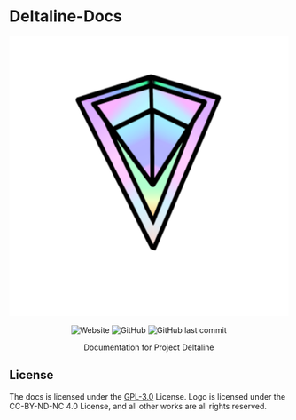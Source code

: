 # Deltaline-Docs

<div align=center>

<img src="Deltaline Logo Release V3 (512 Resize).svg">

<img alt="Website" src="https://img.shields.io/website?down_color=red&down_message=offline&up_color=green&up_message=online&url=https%3A%2F%2Fno767.github.io%2FProject-Deltaline-Docs%2F"> <img alt="GitHub" src="https://img.shields.io/github/license/No767/Project-Deltaline-Docs"> <img alt="GitHub last commit" src="https://img.shields.io/github/last-commit/No767/Project-Deltaline-Docs">

Documentation for Project Deltaline

<div align=left>

## License
The docs is licensed under the [GPL-3.0](https://github.com/No767/Project-Deltaline-Docs/blob/main/LICENSE.txt) License. Logo is licensed under the CC-BY-ND-NC 4.0 License, and all other works are all rights reserved.

